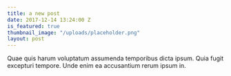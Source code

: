 ```yaml
---
title: a new post
date: 2017-12-14 13:24:00 Z
is_featured: true
thumbnail_image: "/uploads/placeholder.png"
layout: post
---
```


Quae quis harum voluptatum assumenda temporibus dicta ipsum. Quia fugit excepturi tempore. Unde enim ea accusantium rerum ipsum in.